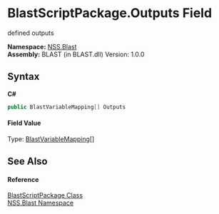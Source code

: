 # BlastScriptPackage.Outputs Field
 

defined outputs

**Namespace:**&nbsp;<a href="N_NSS_Blast">NSS.Blast</a><br />**Assembly:**&nbsp;BLAST (in BLAST.dll) Version: 1.0.0

## Syntax

**C#**<br />
``` C#
public BlastVariableMapping[] Outputs
```


#### Field Value
Type: <a href="T_NSS_Blast_BlastVariableMapping">BlastVariableMapping</a>[]

## See Also


#### Reference
<a href="T_NSS_Blast_BlastScriptPackage">BlastScriptPackage Class</a><br /><a href="N_NSS_Blast">NSS.Blast Namespace</a><br />